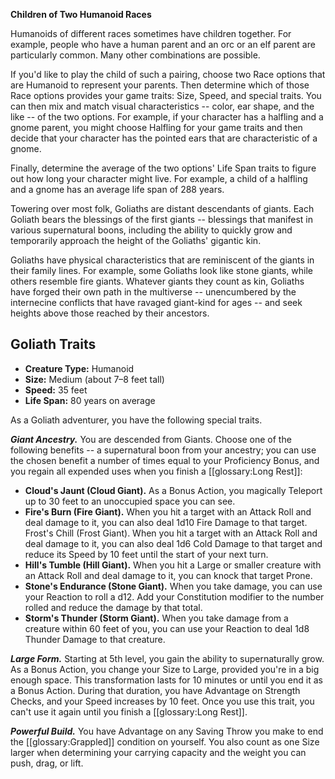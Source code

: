 <div class="phb-sidebar" markdown="1">

**Children of Two Humanoid Races**

Humanoids of different races sometimes have children together. For example, people who have a human parent and an orc or an elf parent are particularly common. Many other combinations are possible.

If you'd like to play the child of such a pairing, choose two Race options that are Humanoid to represent your parents. Then determine which of those Race options provides your game traits: Size, Speed, and special traits. You can then mix and match visual characteristics -- color, ear shape, and the like -- of the two options. For example, if your character has a halfling and a gnome parent, you might choose Halfling for your game traits and then decide that your character has the pointed ears that are characteristic of a gnome.

Finally, determine the average of the two options' Life Span traits to figure out how long your character might live. For example, a child of a halfling and a gnome has an average life span of 288 years.

</div>

Towering over most folk, Goliaths are distant descendants of giants. Each Goliath bears the blessings of the first giants -- blessings that manifest in various supernatural boons, including the ability to quickly grow and temporarily approach the height of the Goliaths' gigantic kin.

Goliaths have physical characteristics that are reminiscent of the giants in their family lines. For example, some Goliaths look like stone giants, while others resemble fire giants. Whatever giants they count as kin, Goliaths have forged their own path in the multiverse -- unencumbered by the internecine conflicts that have ravaged giant-kind for ages -- and seek heights above those reached by their ancestors.

## Goliath Traits

* **Creature Type:** Humanoid
* **Size:** Medium (about 7–8 feet tall)
* **Speed:** 35 feet
* **Life Span:** 80 years on average

As a Goliath adventurer, you have the following special traits.

***Giant Ancestry.*** You are descended from Giants. Choose one of the following benefits -- a supernatural boon from your ancestry; you can use the chosen benefit a number of times equal to your Proficiency Bonus, and you regain all expended uses when you finish a [[glossary:Long Rest]]:

* **Cloud's Jaunt (Cloud Giant).** As a Bonus Action, you magically Teleport up to 30 feet to an unoccupied space you can see.
* **Fire's Burn (Fire Giant).** When you hit a target with an Attack Roll and deal damage to it, you can also deal 1d10 Fire Damage to that target. Frost's Chill (Frost Giant). When you hit a target with an Attack Roll and deal damage to it, you can also deal 1d6 Cold Damage to that target and reduce its Speed by 10 feet until the start of your next turn.
* **Hill's Tumble (Hill Giant).** When you hit a Large or smaller creature with an Attack Roll and deal damage to it, you can knock that target Prone.
* **Stone's Endurance (Stone Giant).** When you take damage, you can use your Reaction to roll a d12. Add your Constitution modifier to the number rolled and reduce the damage by that total.
* **Storm's Thunder (Storm Giant).** When you take damage from a creature within 60 feet of you, you can use your Reaction to deal 1d8 Thunder Damage to that creature.

***Large Form.*** Starting at 5th level, you gain the ability to supernaturally grow. As a Bonus Action, you change your Size to Large, provided you're in a big enough space. This transformation lasts for 10 minutes or until you end it as a Bonus Action. During that duration, you have Advantage on Strength Checks, and your Speed increases by 10 feet. Once you use this trait, you can't use it again until you finish a [[glossary:Long Rest]].

***Powerful Build.*** You have Advantage on any Saving Throw you make to end the [[glossary:Grappled]] condition on yourself. You also count as one Size larger when determining your carrying capacity and the weight you can push, drag, or lift.
